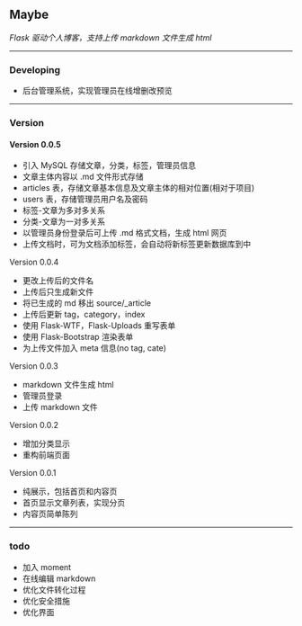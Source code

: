 ## Maybe
*Flask 驱动个人博客，支持上传 markdown 文件生成 html*  

---

### Developing

- 后台管理系统，实现管理员在线增删改预览


---
### Version
#### Version 0.0.5

- 引入 MySQL 存储文章，分类，标签，管理员信息
- 文章主体内容以 .md 文件形式存储
- articles 表，存储文章基本信息及文章主体的相对位置(相对于项目)
- users 表，存储管理员用户名及密码
- 标签-文章为多对多关系
- 分类-文章为一对多关系
- 以管理员身份登录后可上传 .md 格式文档，生成 html 网页
- 上传文档时，可为文档添加标签，会自动将新标签更新数据库到中


Version 0.0.4  
  
- 更改上传后的文件名
- 上传后只生成新文件
- 将已生成的 md 移出 source/_article
- 上传后更新 tag，category，index
- 使用 Flask-WTF，Flask-Uploads 重写表单
- 使用 Flask-Bootstrap 渲染表单
- 为上传文件加入 meta 信息(no tag, cate)
  
 Version 0.0.3 
  
- markdown 文件生成 html
- 管理员登录  
- 上传 markdown 文件
  
Version 0.0.2
  
- 增加分类显示
- 重构前端页面
  
 Version 0.0.1  
  
- 纯展示，包括首页和内容页
- 首页显示文章列表，实现分页
- 内容页简单陈列

---
### todo

- 加入 moment
- 在线编辑 markdown
- 优化文件转化过程
- 优化安全措施
- 优化界面
